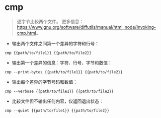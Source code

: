 # cmp

> 逐字节比较两个文件。
> 更多信息：<https://www.gnu.org/software/diffutils/manual/html_node/Invoking-cmp.html>。

- 输出两个文件之间第一个差异的字符和行号：

`cmp {{path/to/file1}} {{path/to/file2}}`

- 输出第一个差异的信息：字符、行号、字节和数值：

`cmp --print-bytes {{path/to/file1}} {{path/to/file2}}`

- 输出每个差异的字节号码和数值：

`cmp --verbose {{path/to/file1}} {{path/to/file2}}`

- 比较文件但不输出任何内容，仅返回退出状态：

`cmp --quiet {{path/to/file1}} {{path/to/file2}}`